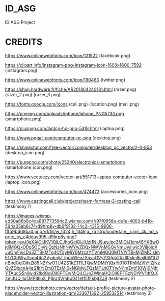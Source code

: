 # ID_ASG
 ID ASG Project

# 

# CREDITS
https://www.onlinewebfonts.com/icon/121522
(facebook.png)

https://clipart.info/instagram-png-instagram-icon-1600x1600-7592
(instagram.png)

https://www.onlinewebfonts.com/icon/190460
(twitter.png)

https://shop.hardware.fr/fiche/AR201804240181.html
(razer.png)
(razer_2.png)
(razer_3.png)

https://fonts.google.com/icons
(call.png)
(location.png)
(mail.png)

https://pngimg.com/uploads/iphone/iphone_PNG5733.png
(smartphone.png)

https://pluspng.com/laptop-hd-png-5319.html
(laptop.png)

https://www.pngall.com/computer-pc-png
(desktop.png)

https://shmector.com/free-vector/computer/desktop_pc_vector/2-0-953
(desktop_icon.png)

https://purepng.com/photo/25240/electronics-smartphone
(smartphone_icon.png)

https://www.vecteezy.com/vector-art/551713-laptop-computer-vector-icon
(laptop_icon.png)

https://www.onlinewebfonts.com/icon/474473
(accessories_icon.png)

https://www.castingcall.club/projects/team-fortress-2-casting-call
(testimony 1)

https://images-wixmp-ed30a86b8c4ca887773594c2.wixmp.com/f/97f0958e-de1e-4003-b41b-594a35ab6c74/d9hrp8y-db6f9132-14c2-4315-9606-fff59b468ba0.png/v1/fill/w_1024,h_1346,q_75,strp/undertale__sans_4k_hd_sprite_by_c4dguy995-d9hrp8y.png?token=eyJ0eXAiOiJKV1QiLCJhbGciOiJIUzI1NiJ9.eyJpc3MiOiJ1cm46YXBwOjdlMGQxODg5ODIyNjQzNzNhNWYwZDQxNWVhMGQyNmUwIiwic3ViIjoidXJuOmFwcDo3ZTBkMTg4OTgyMjY0MzczYTVmMGQ0MTVlYTBkMjZlMCIsImF1ZCI6WyJ1cm46c2VydmljZTppbWFnZS5vcGVyYXRpb25zIl0sIm9iaiI6W1t7InBhdGgiOiIvZi85N2YwOTU4ZS1kZTFlLTQwMDMtYjQxYi01OTRhMzVhYjZjNzQvZDlocnA4eS1kYjZmOTEzMi0xNGMyLTQzMTUtOTYwNi1mZmY1OWI0NjhiYTAucG5nIiwid2lkdGgiOiI8PTEwMjQiLCJoZWlnaHQiOiI8PTEzNDYifV1dfQ.X4mJUQ_1o5MP8IluX_PjbU4Vmbo041ef15fFsbjtZJ8
(testimony 2)

https://www.istockphoto.com/vector/default-profile-picture-avatar-photo-placeholder-vector-illustration-gm1223671392-359532514
(testimony 3)